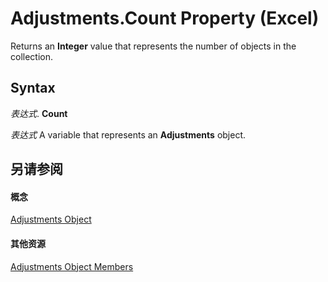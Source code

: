 
# Adjustments.Count Property (Excel)

Returns an  **Integer** value that represents the number of objects in the collection.


## Syntax

 _表达式_. **Count**

 _表达式_ A variable that represents an **Adjustments** object.


## 另请参阅


#### 概念


[Adjustments Object](c69c4bbf-5687-f453-e238-28d4b98d4808.md)
#### 其他资源


[Adjustments Object Members](http://msdn.microsoft.com/library/6db65f4c-1b6a-9079-c619-1e2deaa91b93%28Office.15%29.aspx)